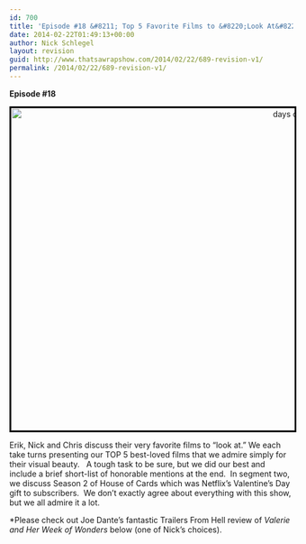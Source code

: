 ```yaml
---
id: 700
title: 'Episode #18 &#8211; Top 5 Favorite Films to &#8220;Look At&#8221; &#038; House of Cards S02'
date: 2014-02-22T01:49:13+00:00
author: Nick Schlegel
layout: revision
guid: http://www.thatsawrapshow.com/2014/02/22/689-revision-v1/
permalink: /2014/02/22/689-revision-v1/
---
```

**Episode #18**

<p style="text-align: center;">
  <a href="http://www.thatsawrapshow.com/wp-content/uploads/2014/02/days-of-heaven1.jpg"><img class="aligncenter  wp-image-692" style="border: 3px solid black;" alt="days of heaven" src="http://www.thatsawrapshow.com/wp-content/uploads/2014/02/days-of-heaven1.jpg" width="1016" height="572" srcset="http://www.thatsawrapshow.com/wp-content/uploads/2014/02/days-of-heaven1.jpg 1016w, http://www.thatsawrapshow.com/wp-content/uploads/2014/02/days-of-heaven1-300x168.jpg 300w, http://www.thatsawrapshow.com/wp-content/uploads/2014/02/days-of-heaven1-500x281.jpg 500w" sizes="(max-width: 1016px) 100vw, 1016px" /></a>
</p>

Erik, Nick and Chris discuss their very favorite films to &#8220;look at.&#8221; We each take turns presenting our TOP 5 best-loved films that we admire simply for their visual beauty.   A tough task to be sure, but we did our best and include a brief short-list of honorable mentions at the end.  In segment two, we discuss Season 2 of House of Cards which was Netflix&#8217;s Valentine&#8217;s Day gift to subscribers.  We don&#8217;t exactly agree about everything with this show, but we all admire it a lot.

*Please check out Joe Dante&#8217;s fantastic Trailers From Hell review of _Valerie and Her Week of Wonders_ below (one of Nick&#8217;s choices).